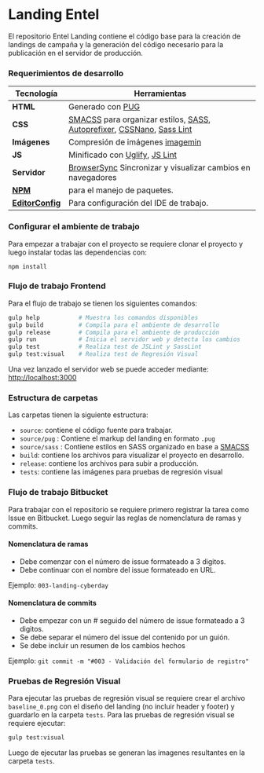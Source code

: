 # Landing Entel #

El repositorio Entel Landing contiene el código base para la creación de landings de campaña y la generación del 
código necesario para la publicación en el servidor de producción.

### Requerimientos de desarrollo


Tecnología | Herramientas
------ | -----
**HTML** | Generado con [PUG](https://pugjs.org/)
**CSS** | [SMACSS](https://smacss.com/) para organizar estilos, [SASS](http://sass-lang.com/), [Autoprefixer](https://github.com/postcss/autoprefixer), [CSSNano](https://github.com/ben-eb/cssnano), [Sass Lint](https://github.com/sasstools/gulp-sass-lint)
**Imágenes** | Compresión de imágenes [imagemin](https://www.npmjs.com/package/gulp-imagemin)
**JS** | Minificado con [Uglify](https://github.com/terinjokes/gulp-uglify), [JS Lint](http://www.jslint.com/help.html)
**Servidor** | [BrowserSync](https://www.browsersync.io/) Sincronizar y visualizar cambios en navegadores
**[NPM](https://www.npmjs.com/)** |  para el manejo de paquetes.
**[EditorConfig](http://editorconfig.org/)** | Para configuración del IDE de trabajo.



### Configurar el ambiente de trabajo

Para empezar a trabajar con el proyecto se requiere clonar el proyecto y luego instalar todas las dependencias con: 

```
npm install
```

### Flujo de trabajo Frontend

Para el flujo de trabajo se tienen los siguientes comandos:

```bash
gulp help           # Muestra los comandos disponibles
gulp build          # Compila para el ambiente de desarrollo
gulp release        # Compila para el ambiente de producción
gulp run            # Inicia el servidor web y detecta los cambios
gulp test           # Realiza test de JSLint y SassLint
gulp test:visual    # Realiza test de Regresión Visual
```
Una vez lanzado el servidor web se puede acceder mediante: [http://localhost:3000](http://localhost:3000)

### Estructura de carpetas

Las carpetas tienen la siguiente estructura:

* `source`: contiene el código fuente para trabajar.
* `source/pug` : Contiene el markup del landing en formato `.pug`
* `source/sass` : Contiene estilos en SASS organizado en base a [SMACSS](https://smacss.com/book/categorizing/)
* `build`: contiene los archivos para visualizar el proyecto en desarrollo.
* `release`: contiene los archivos para subir a producción.
* `tests`: contiene las imágenes para pruebas de regresión visual

### Flujo de trabajo  Bitbucket

Para trabajar con el repositorio se requiere primero registrar la tarea como Issue en Bitbucket. Luego seguir las reglas de nomenclatura de ramas y commits.

#### Nomenclatura de ramas

* Debe comenzar con el número de issue formateado a 3 digitos.
* Debe continuar con el nombre del issue formateado en URL.

Ejemplo: `003-landing-cyberday`

#### Nomenclatura de commits

* Debe empezar con un # seguido del número de issue formateado a 3 digitos.
* Se debe separar el número del issue del contenido por un guión.
* Se debe incluir un resumen de los cambios hechos 

Ejemplo: `git commit -m "#003 - Validación del formulario de registro"`

### Pruebas de Regresión Visual

Para ejecutar las pruebas de regresión visual se requiere crear el archivo `baseline_0.png` con el diseño del landing (no incluir header y footer) y guardarlo en la carpeta `tests`. Para las pruebas de regresión visual se requiere ejecutar:

```bash
gulp test:visual
```

Luego de ejecutar las pruebas se generan las imagenes resultantes en la carpeta `tests`.

